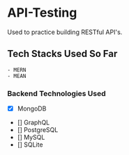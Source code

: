 # API-Testing

Used to practice building RESTful API's.

## Tech Stacks Used So Far

    - MERN
    - MEAN

### Backend Technologies Used

- [x] MongoDB
- [] GraphQL
- [] PostgreSQL
- [] MySQL
- [] SQLite
